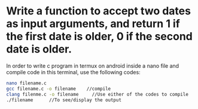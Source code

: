 # Write a function to accept two dates as input arguments, and return 1 if the first date is older, 0 if the second date is older.

In order to write c program in termux on android inside a nano file and compile code in this terminal, use the following codes:
```bash
nano filename.c
gcc filename.c -o filename    //compile
clang filenme.c -o filename     //Use either of the codes to compile
./filename      //To see/display the output
```
